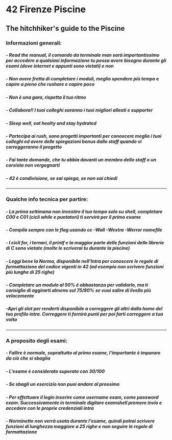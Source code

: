 # 42 Firenze Piscine
## The hitchhiker's guide to the Piscine
### Informazioni generali:
##### - Read the manual, il comando da terminale man sarà importantissimo per accedere a qualsiasi informazione tu possa avere bisogno durante gli esami (dove internet e appunti sono vietati) e non
##### - Non avere fretta di completare i moduli, meglio spendere più tempo e capire a pieno che rushare e capire poco
##### - Non è una gara, rispetta il tuo ritmo
##### - Collabora!! I tuoi colleghi saranno i tuoi migliori alleati e supporter
##### - Sleep well, eat healty and stay hydrated
##### - Partecipa ai rush, sono progetti importanti per conoscere meglio i tuoi colleghi ed avere delle spiegazioni bonus dallo staff quando vi correggeranno il progetto 
##### - Fai tante domande, che tu abbia davanti un membro dello staff o un corsista non vergognarti 
##### - 42 è condivisione, se sai spiega, se non sai chiedi

------------

### Qualche info tecnica per partire:
##### - La prima settimana non investire il tuo tempo solo su shell, completare C00 e C01 (cicli while e puntatori) ti servirà per il primo esame
##### - Compila sempre con le flag usando cc  -Wall -Wextra -Werror nomefile
##### - I cicli for, i ternari, il printf e la maggior parte delle funzioni delle librerie di C sono vietate (molte le scriverai tu durante la piscine) 
##### - Leggi bene la Norma, disponibile nell'Intra per conoscere le regole di formattazione del codice vigenti in 42 (ad esempio non scrivere funzioni più lunghe di 25 righe)
##### - Completare un modulo al 50% è abbastanza per validarlo, ma ti consiglio di aggirarti almeno sul 75/80% se vuoi salire di livello più velocemente
##### -Apri gli slot per renderti disponibile a correggere gli altri dalla home del tuo profilo intra. Correggere ti fornirà punti per poi farti correggere a tua volta

------------

### A proposito degli esami:
##### - Fallire è normale, soprattutto al primo esame, l'importante è imparare da ciò che si sbaglia
##### - L'esame è considerato superato con 30/100
##### - Se sbagli un esercizio non puoi andare al prossimo
##### - Per effettuare il login inserire come username exam, come password exam. Successivamente in terminale digitare examshell premere invio e accedere con le proprie credenziali intra
##### - Norminette non verrà usata durante l'esame, quindi potrai scrivere funzioni di lunghezza maggiore a 25 righe e non seguire le regole di formattazione
